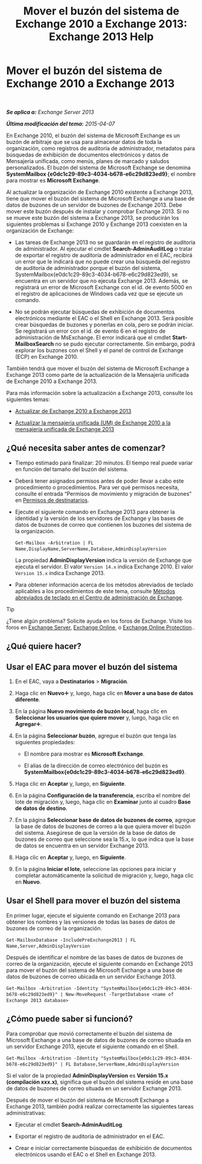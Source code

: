 ﻿---
title: 'Mover el buzón del sistema de Exchange 2010 a Exchange 2013: Exchange 2013 Help'
TOCTitle: Mover el buzón del sistema de Exchange 2010 a Exchange 2013
ms:assetid: a3b03c4e-0bc7-41a2-885c-e9cac37566c8
ms:mtpsurl: https://technet.microsoft.com/es-es/library/Dn249849(v=EXCHG.150)
ms:contentKeyID: 54914907
ms.date: 04/23/2018
mtps_version: v=EXCHG.150
ms.translationtype: HT
---

# Mover el buzón del sistema de Exchange 2010 a Exchange 2013

 

_**Se aplica a:** Exchange Server 2013_

_**Última modificación del tema:** 2015-04-07_

En Exchange 2010, el buzón del sistema de Microsoft Exchange es un buzón de arbitraje que se usa para almacenar datos de toda la organización, como registros de auditoría de administrador, metadatos para búsquedas de exhibición de documentos electrónicos y datos de Mensajería unificada, como menús, planes de marcado y saludos personalizados. El buzón del sistema de Microsoft Exchange se denomina **SystemMailbox {e0dc1c29-89c3-4034-b678-e6c29d823ed9}**; el nombre para mostrar es **Microsoft Exchange**.

Al actualizar la organización de Exchange 2010 existente a Exchange 2013, tiene que mover el buzón del sistema de Microsoft Exchange a una base de datos de buzones de un servidor de buzones de Exchange 2013. Debe mover este buzón después de instalar y comprobar Exchange 2013. Si no se mueve este buzón del sistema a Exchange 2013, se producirán los siguientes problemas si Exchange 2010 y Exchange 2013 coexisten en la organización de Exchange:

  - Las tareas de Exchange 2013 no se guardarán en el registro de auditoría de administrador. Al ejecutar el cmdlet **Search-AdminAuditLog** o tratar de exportar el registro de auditoría de administrador en el EAC, recibirá un error que le indicará que no puede crear una búsqueda del registro de auditoría de administrador porque el buzón del sistema, SystemMailbox{e0dc1c29-89c3-4034-b678-e6c29d823ed9}, se encuentra en un servidor que no ejecuta Exchange 2013. Además, se registrará un error de Microsoft Exchange con el id. de evento 5000 en el registro de aplicaciones de Windows cada vez que se ejecute un comando.

  - No se podrán ejecutar búsquedas de exhibición de documentos electrónicos mediante el EAC o el Shell en Exchange 2013. Será posible crear búsquedas de buzones y ponerlas en cola, pero se podrán iniciar. Se registrará un error con el id. de evento 6 en el registro de administración de MsExchange. El error indicará que el cmdlet **Start-MailboxSearch** no se pudo ejecutar correctamente. Sin embargo, podrá explorar los buzones con el Shell y el panel de control de Exchange (ECP) en Exchange 2010.

También tendrá que mover el buzón del sistema de Microsoft Exchange a Exchange 2013 como parte de la actualización de la Mensajería unificada de Exchange 2010 a Exchange 2013.

Para más información sobre la actualización a Exchange 2013, consulte los siguientes temas:

  - [Actualizar de Exchange 2010 a Exchange 2013](upgrade-from-exchange-2010-to-exchange-2013-exchange-2013-help.md)

  - [Actualizar la mensajería unificada (UM) de Exchange 2010 a la mensajería unificada de Exchange 2013](upgrade-exchange-2010-um-to-exchange-2013-um-exchange-2013-help.md)

## ¿Qué necesita saber antes de comenzar?

  - Tiempo estimado para finalizar: 20 minutos. El tiempo real puede variar en función del tamaño del buzón del sistema.

  - Deberá tener asignados permisos antes de poder llevar a cabo este procedimiento o procedimientos. Para ver qué permisos necesita, consulte el entrada “Permisos de movimiento y migración de buzones” en [Permisos de destinatarios](recipients-permissions-exchange-2013-help.md).

  - Ejecute el siguiente comando en Exchange 2013 para obtener la identidad y la versión de los servidores de Exchange y las bases de datos de buzones de correo que contienen los buzones del sistema de la organización.
    
        Get-Mailbox -Arbitration | FL Name,DisplayName,ServerName,Database,AdminDisplayVersion
    
    La propiedad **AdminDisplayVersion** indica la versión de Exchange que ejecuta el servidor. El valor `Version 14.x` indica Exchange 2010. El valor `Version 15.x` indica Exchange 2013.

  - Para obtener información acerca de los métodos abreviados de teclado aplicables a los procedimientos de este tema, consulte [Métodos abreviados de teclado en el Centro de administración de Exchange](keyboard-shortcuts-in-the-exchange-admin-center-exchange-online-protection-help.md).


> [!TIP]
> ¿Tiene algún problema? Solicite ayuda en los foros de Exchange. Visite los foros en <A href="https://go.microsoft.com/fwlink/p/?linkid=60612">Exchange Server</A>, <A href="https://go.microsoft.com/fwlink/p/?linkid=267542">Exchange Online</A>, o <A href="https://go.microsoft.com/fwlink/p/?linkid=285351">Exchange Online Protection</A>..



## ¿Qué quiere hacer?

## Usar el EAC para mover el buzón del sistema

1.  En el EAC, vaya a **Destinatarios** \> **Migración**.

2.  Haga clic en **Nuevo**![Agregar icono](images/JJ218640.c1e75329-d6d7-4073-a27d-498590bbb558(EXCHG.150).gif "Agregar icono") y, luego, haga clic en **Mover a una base de datos diferente**.

3.  En la página **Nuevo movimiento de buzón local**, haga clic en **Seleccionar los usuarios que quiere mover** y, luego, haga clic en **Agregar**![Agregar icono](images/JJ218640.c1e75329-d6d7-4073-a27d-498590bbb558(EXCHG.150).gif "Agregar icono").

4.  En la página **Seleccionar buzón**, agregue el buzón que tenga las siguientes propiedades:
    
      - El nombre para mostrar es **Microsoft Exchange**.
    
      - El alias de la dirección de correo electrónico del buzón es **SystemMailbox{e0dc1c29-89c3-4034-b678-e6c29d823ed9}**.

5.  Haga clic en **Aceptar** y, luego, en **Siguiente**.

6.  En la página **Configuración de la transferencia**, escriba el nombre del lote de migración y, luego, haga clic en **Examinar** junto al cuadro **Base de datos de destino**.

7.  En la página **Seleccionar base de datos de buzones de correo**, agregue la base de datos de buzones de correo a la que quiera mover el buzón del sistema. Asegúrese de que la versión de la base de datos de buzones de correo que seleccione sea la 15.x, lo que indica que la base de datos se encuentra en un servidor Exchange 2013.

8.  Haga clic en **Aceptar** y, luego, en **Siguiente**.

9.  En la página **Iniciar el lote**, seleccione las opciones para iniciar y completar automáticamente la solicitud de migración y, luego, haga clic en **Nuevo**.

## Usar el Shell para mover el buzón del sistema

En primer lugar, ejecute el siguiente comando en Exchange 2013 para obtener los nombres y las versiones de todas las bases de datos de buzones de correo de la organización.

    Get-MailboxDatabase -IncludePreExchange2013 | FL Name,Server,AdminDisplayVersion

Después de identificar el nombre de las bases de datos de buzones de correo de la organización, ejecute el siguiente comando en Exchange 2013 para mover el buzón del sistema de Microsoft Exchange a una base de datos de buzones de correo ubicada en un servidor Exchange 2013.

    Get-Mailbox -Arbitration -Identity "SystemMailbox{e0dc1c29-89c3-4034-b678-e6c29d823ed9}" | New-MoveRequest -TargetDatabase <name of Exchange 2013 database>

## ¿Cómo puede saber si funcionó?

Para comprobar que movió correctamente el buzón del sistema de Microsoft Exchange a una base de datos de buzones de correo situada en un servidor Exchange 2013, ejecute el siguiente comando en el Shell.

    Get-Mailbox -Arbitration -Identity "SystemMailbox{e0dc1c29-89c3-4034-b678-e6c29d823ed9}" | FL Database,ServerName,AdminDisplayVersion

Si el valor de la propiedad **AdminDisplayVersion** es **Versión 15.x (compilación xxx.x)**, significa que el buzón del sistema reside en una base de datos de buzones de correo situada en un servidor Exchange 2013.

Después de mover el buzón del sistema de Microsoft Exchange a Exchange 2013, también podrá realizar correctamente las siguientes tareas administrativas:

  - Ejecutar el cmdlet **Search-AdminAuditLog**.

  - Exportar el registro de auditoría de administrador en el EAC.

  - Crear e iniciar correctamente búsquedas de exhibición de documentos electrónicos usando el EAC o el Shell en Exchange 2013.

